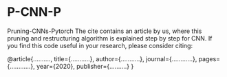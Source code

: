 # P-CNN-P
Pruning-CNNs-Pytorch
The cite contains an article by us, where this pruning and restructuring algorithm is explained step by step for CNN. 
If you find this code useful in your research, please consider citing:

@article{..........,
  title={...........},
  author={...........},
  journal={............},
  pages={............},
  year={2020},
  publisher={..........}
}

